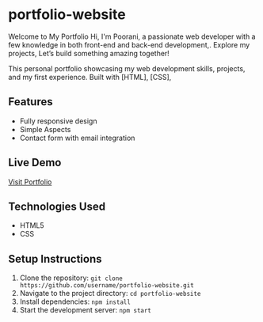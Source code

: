# portfolio-website
Welcome to My Portfolio Hi, I'm Poorani, a passionate web developer with a few knowledge in both front-end and back-end development,.  Explore my projects, Let’s build something amazing together!

This personal portfolio showcasing my web development skills, projects, and my first experience. Built with [HTML], [CSS], 

## Features  
- Fully responsive design  
- Simple Aspects 
- Contact form with email integration  

## Live Demo  
[Visit Portfolio](https://your-live-link.com)  

## Technologies Used  
- HTML5  
- CSS

## Setup Instructions  
1. Clone the repository: `git clone https://github.com/username/portfolio-website.git`  
2. Navigate to the project directory: `cd portfolio-website`  
3. Install dependencies: `npm install`  
4. Start the development server: `npm start`  



